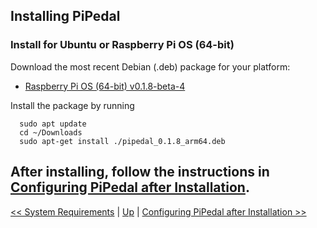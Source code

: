 ## Installing PiPedal

### Install for Ubuntu or Raspberry Pi OS (64-bit)

Download the most recent Debian (.deb) package for your platform:

- [Raspberry Pi OS (64-bit) v0.1.8-beta-4](https://github.com/rerdavies/pipedal/releases/download/v0.1.8-beta-4/pipedal_0.1.8_arm64.deb)

Install the package by running 

```
  sudo apt update
  cd ~/Downloads  
  sudo apt-get install ./pipedal_0.1.8_arm64.deb
```

After installing, follow the instructions in [Configuring PiPedal after Installation](Configuring.md).
--------
[<< System Requirements](SystemRequirements.md) | [Up](Documentation.md) | [Configuring PiPedal after Installation >>](Configuring.md)
